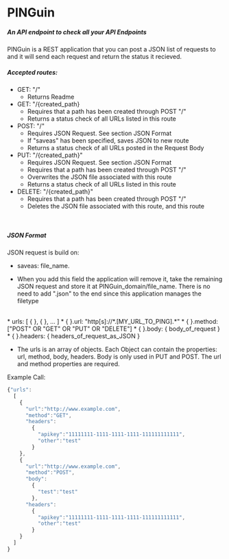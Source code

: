 # PINGuin
##### An API endpoint to check all your API Endpoints   
PINGuin is a REST application that you can post a JSON list of requests to and it will send each request and return the status it recieved. 
<br/>
##### Accepted routes:
* GET: "/" 
  * Returns Readme
* GET: "/{created_path}
  * Requires that a path has been created through POST "/"
  * Returns a status check of all URLs listed in this route
* POST: "/" 
  * Requires JSON Request. See section JSON Format
  * If "saveas" has been specified, saves JSON to new route
  * Returns a status check of all URLs posted in the Request Body
* PUT: "/{created_path}" 
  * Requires JSON Request. See section JSON Format
  * Requires that a path has been created through POST "/"
  * Overwrites the JSON file associated with this route 
  * Returns a status check of all URLs listed in this route
* DELETE: "/{created_path}"
  * Requires that a path has been created through POST "/"
  * Deletes the JSON file associated with this route, and this route
<br/>

##### JSON Format
JSON request is build on:
<br/>
* saveas: file_name.  

* When you add this field the application will remove it, take the remaining JSON request and store it at PINGuin_domain/file_name. There is no need to add ".json" to the end since this application manages the filetype

<br/>
* urls: [ { }, { }, ... ]
  * { }.url: "http[s]://*.[MY_URL_TO_PING].*"
  * { }.method: ["POST" OR "GET" OR "PUT" OR "DELETE"]
  * { }.body: { body_of_request }
  * { }.headers: { headers_of_request_as_JSON }  

* The urls is an array of objects. Each Object can contain the properties: url, method, body, headers. Body is only used in PUT and POST. The url and method properties are required.

Example Call:

```javascript
{"urls":
  [
    {
      "url":"http://www.example.com",
      "method":"GET",
      "headers":
        {
          "apikey":"11111111-1111-1111-1111-111111111111",
          "other":"test"
        }
    },
    {
      "url":"http://www.example.com",
      "method":"POST",
      "body":
        {
          "test":"test"
        },
      "headers":
        {
          "apikey":"11111111-1111-1111-1111-111111111111",
          "other":"test"
        }
    }
  ]
}
